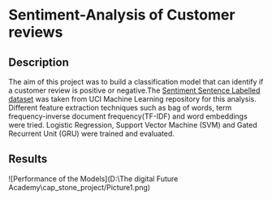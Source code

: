 # Sentiment-Analysis of Customer reviews

## Description
The aim of this project was to build a classification model that can identify if a customer review is positive or negative.The [Sentiment Sentence Labelled dataset](https://archive.ics.uci.edu/ml/datasets/Sentiment+Labelled+Sentences) was taken from UCI Machine Learning repository for this analysis. Different feature extraction techniques such as bag of words, term frequency-inverse document frequency(TF-IDF) and word embeddings were tried. Logistic Regression, Support Vector Machine (SVM) and Gated Recurrent Unit (GRU) were trained and evaluated.
## Results
![Performance of the Models](D:\The digital Future Academy\cap_stone_project/Picture1.png)


